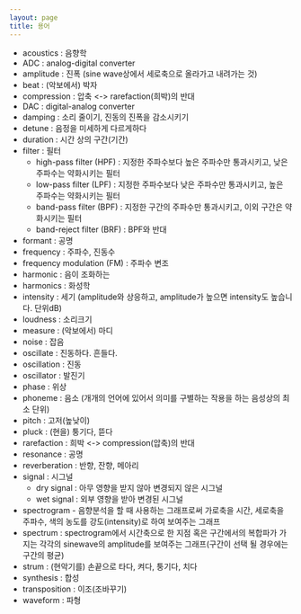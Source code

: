 ```yaml
---
layout: page
title: 용어
---
```


- acoustics : 음향학
- ADC : analog-digital converter
- amplitude : 진폭 (sine wave상에서 세로축으로 올라가고 내려가는 것)
- beat : (악보에서) 박자
- compression : 압축 <-> rarefaction(희박)의 반대
- DAC : digital-analog converter
- damping : 소리 줄이기, 진동의 진폭을 감소시키기
- detune : 음정을 미세하게 다르게하다
- duration : 시간 상의 구간(기간)
- filter : 필터
  - high-pass filter (HPF) : 지정한 주파수보다 높은 주파수만 통과시키고, 낮은 주파수는 약화시키는 필터
  - low-pass filter (LPF) : 지정한 주파수보다 낮은 주파수만 통과시키고, 높은 주파수는 약화시키는 필터
  - band-pass filter (BPF) : 지정한 구간의 주파수만 통과시키고, 이외 구간은 약화시키는 필터
  - band-reject filter (BRF) : BPF와 반대
- formant : 공명
- frequency : 주파수, 진동수
- frequency modulation (FM) : 주파수 변조
- harmonic : 음이 조화하는
- harmonics : 화성학
- intensity : 세기 (amplitude와 상응하고, amplitude가 높으면 intensity도 높습니다. 단위dB)
- loudness : 소리크기
- measure : (악보에서) 마디
- noise : 잡음
- oscillate : 진동하다. 흔들다.
- oscillation : 진동
- oscillator : 발진기
- phase : 위상
- phoneme : 음소 (개개의 언어에 있어서 의미를 구별하는 작용을 하는 음성상의 최소 단위)
- pitch : 고저(높낮이)
- pluck : (현을) 퉁기다, 뜯다
- rarefaction : 희박  <-> compression(압축)의 반대
- resonance : 공명
- reverberation : 반향, 잔향, 메아리
- signal : 시그널
  - dry signal : 아무 영향을 받지 않아 변경되지 않은 시그널
  - wet signal : 외부 영향을 받아 변경된 시그널
- spectrogram - 음향분석을 할 때 사용하는 그래프로써 가로축을 시간, 세로축을 주파수, 색의 농도를 강도(intensity)로 하여 보여주는 그래프
- spectrum : spectrogram에서 시간축으로 한 지점 혹은 구간에서의 복합파가 가지는 각각의 sinewave의 amplitude를 보여주는 그래프(구간이 선택 될 경우에는 구간의 평균)
- strum : (현악기를) 손끝으로 타다, 켜다, 퉁기다, 치다
- synthesis : 합성
- transposition : 이조(조바꾸기)
- waveform : 파형
